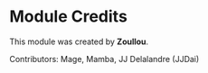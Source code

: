 # Module Credits

This module was created by **Zoullou**.

Contributors: Mage, Mamba, JJ Delalandre \(JJDai\)


